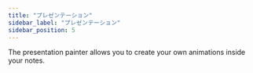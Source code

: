 ```yaml
---
title: "プレゼンテーション"
sidebar_label: "プレゼンテーション"
sidebar_position: 5
---
```


The presentation painter allows you to create your own animations inside your notes.
